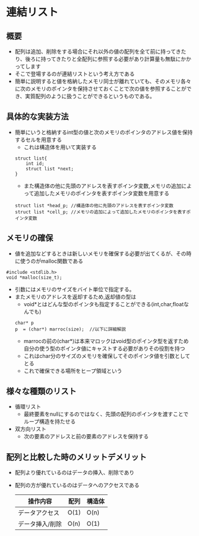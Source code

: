 # 連結リスト
## 概要
- 配列は追加、削除をする場合にそれ以外の値の配列を全て前に持ってきたり、後ろに持ってきたりと全配列に参照する必要があり計算量も無駄にかかってします
- そこで登場するのが連結リストという考え方である
- 簡単に説明すると値を格納したメモリ同士が離れていても、そのメモリ各々に次のメモリのポインタを保持させておくことで次の値を参照することができ、実質配列のように扱うことができるというものである。
## 具体的な実装方法
- 簡単にいうと格納するint型の値と次のメモリのポインタのアドレス値を保持するセルを用意する
    - これは構造体を用いて実装する
    ```
    struct list{
        int id;
        struct list *next;
    }
    ```
    - また構造体の他に先頭のアドレスを表すポインタ変数,メモリの追加によって追加したメモリのポインタを表すポインタ変数を用意する
    ```
    struct list *head_p; //構造体の他に先頭のアドレスを表すポインタ変数
    struct list *cell_p; //メモリの追加によって追加したメモリのポインタを表すポインタ変数
    ```
## メモリの確保
- 値を追加などするときは新しいメモリを確保する必要が出てくるが、その時に使うのがmalloc関数である
```
#include <stdlib.h>
void *malloc(size_t);
```
- 引数にはメモリのサイズをバイト単位で指定する。
- またメモリのアドレスを返却するため,返却値の型は
    -  void*とはどんな型のポインタも指定することができる(int,char,floatなんでも)
    ```
    char* p
    p  = (char*) marroc(size);  //以下に詳細解説
    ```
    - marrocの前の(char*)は本来マロックはvoid型のポインタ型を返すため自分の使う型のポインタ値にキャストする必要がありその役割を持つ
    - これはchar分のサイズのメモリを確保してそのポインタ値を引数としてとる
    - これで確保できる場所をヒープ領域という
## 様々な種類のリスト
- 循環リスト
    - 最終要素をnullにするのではなく、先頭の配列のポインタを渡すことでループ構造を持たせる
- 双方向リスト
    - 次の要素のアドレスと前の要素のアドレスを保持する
## 配列と比較した時のメリットデメリット
- 配列より優れているのはデータの挿入、削除であり
- 配列の方が優れているのはデータへのアクセスである

    | 操作内容       | 配列 | 構造体 | 
    | -------------- | ---- | ------ | 
    | データアクセス | O(1) | O(n)   | 
    | データ挿入/削除 | O(n) | O(1)   | 